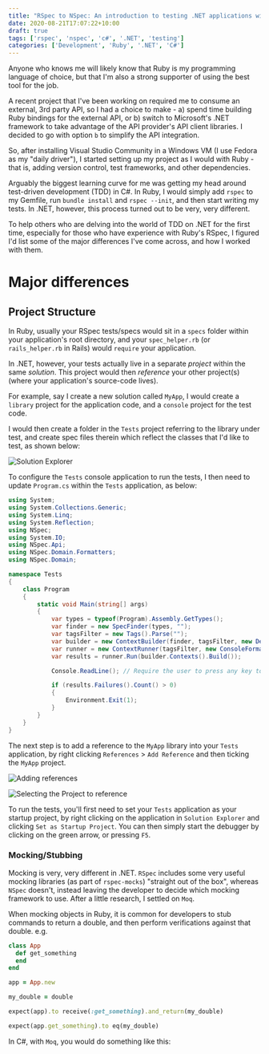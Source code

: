 ```yaml
---
title: "RSpec to NSpec: An introduction to testing .NET applications with NSpec for Ruby Developers"
date: 2020-08-21T17:07:22+10:00
draft: true
tags: ['rspec', 'nspec', 'c#', '.NET', 'testing']
categories: ['Development', 'Ruby', '.NET', 'C#']
---
```


Anyone who knows me will likely know that Ruby is my programming language of choice, but that I'm also a strong supporter of using the best tool for the job.

A recent project that I've been working on required me to consume an external, 3rd party API, so I had a choice to make - a) spend time building Ruby bindings for the external API, or b) switch to Microsoft's .NET framework to take advantage of the API provider's API client libraries. I decided to go with option `b` to simplify the API integration.

So, after installing Visual Studio Community in a Windows VM (I use Fedora as my "daily driver"), I started setting up my project as I would with Ruby - that is, adding version control, test frameworks, and other dependencies.

Arguably the biggest learning curve for me was getting my head around test-driven development (TDD) in C#. In Ruby, I would simply add `rspec` to my Gemfile, run `bundle install` and `rspec --init`, and then start writing my tests. In .NET, however, this process turned out to be very, very different.

To help others who are delving into the world of TDD on .NET for the first time, especially for those who have experience with Ruby's RSpec, I figured I'd list some of the major differences I've come across, and how I worked with them.

# Major differences
## Project Structure
In Ruby, usually your RSpec tests/specs would sit in a `specs` folder within your application's root directory, and your `spec_helper.rb` (or `rails_helper.rb` in Rails) would `require` your application.

In .NET, however, your tests actually live in a separate _project_ within the same _solution_. This project would then _reference_ your other project(s) (where your application's source-code lives).

For example, say I create a new solution called `MyApp`, I would create a `library` project for the application code, and a `console` project for the test code. 

I would then create a folder in the `Tests` project referring to the library under test, and create spec files therein which reflect the classes that I'd like to test, as shown below:

![Solution Explorer](/images/nspec-csharp-for-ruby-developers/solution.png)

To configure the `Tests` console application to run the tests, I then need to update `Program.cs` within the `Tests` application, as below:

```csharp
using System;
using System.Collections.Generic;
using System.Linq;
using System.Reflection;
using NSpec;
using System.IO;
using NSpec.Api;
using NSpec.Domain.Formatters;
using NSpec.Domain;

namespace Tests
{
    class Program
    {
        static void Main(string[] args)
        {
            var types = typeof(Program).Assembly.GetTypes();
            var finder = new SpecFinder(types, "");
            var tagsFilter = new Tags().Parse("");
            var builder = new ContextBuilder(finder, tagsFilter, new DefaultConventions());
            var runner = new ContextRunner(tagsFilter, new ConsoleFormatter(), false);
            var results = runner.Run(builder.Contexts().Build());

            Console.ReadLine(); // Require the user to press any key to close the app

            if (results.Failures().Count() > 0)
            {
                Environment.Exit(1);
            }
        }
    }
}
```

The next step is to add a reference to the `MyApp` library into your `Tests` application, by right clicking `References` > `Add Reference` and then ticking the `MyApp` project.

![Adding references](/images/nspec-csharp-for-ruby-developers/add_reference.png)

![Selecting the Project to reference](/images/nspec-csharp-for-ruby-developers/references_dialog.png)

To run the tests, you'll first need to set your `Tests` application as your startup project, by right clicking on the application in `Solution Explorer` and clicking `Set as Startup Project`. You can then simply start the debugger by clicking on the green arrow, or pressing `F5`.

### Mocking/Stubbing
Mocking is very, very different in .NET. `RSpec` includes some very useful mocking libraries (as part of `rspec-mocks`) "straight out of the box", whereas `NSpec` doesn't, instead leaving the developer to decide which mocking framework to use. After a little research, I settled on `Moq`.

When mocking objects in Ruby, it is common for developers to stub commands to return a double, and then perform verifications against that double. e.g.

```ruby
class App
  def get_something
  end
end

app = App.new

my_double = double

expect(app).to receive(:get_something).and_return(my_double)

expect(app.get_something).to eq(my_double)
```

In C#, with `Moq`, you would do something like this: